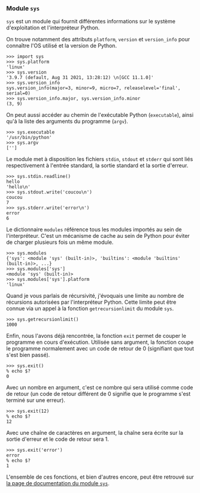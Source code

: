 ### Module `sys`

`sys` est un module qui fournit différentes informations sur le système d'exploitation et l'interpréteur Python.

On trouve notamment des attributs `platform`, `version` et `version_info` pour connaître l'OS utilisé et la version de Python.

```pycon
>>> import sys
>>> sys.platform
'linux'
>>> sys.version
'3.9.7 (default, Aug 31 2021, 13:28:12) \n[GCC 11.1.0]'
>>> sys.version_info
sys.version_info(major=3, minor=9, micro=7, releaselevel='final', serial=0)
>>> sys.version_info.major, sys.version_info.minor
(3, 9)
```

On peut aussi accéder au chemin de l'exécutable Python (`executable`), ainsi qu'à la liste des arguments du programme (`argv`).

```pycon
>>> sys.executable
'/usr/bin/python'
>>> sys.argv
['']
```

Le module met à disposition les fichiers `stdin`, `stdout` et `stderr` qui sont liés respectivement à l'entrée standard, la sortie standard et la sortie d'erreur.

```pycon
>>> sys.stdin.readline()
hello
'hello\n'
>>> sys.stdout.write('coucou\n')
coucou
7
>>> sys.stderr.write('error\n')
error
6
```

Le dictionnaire `modules` référence tous les modules importés au sein de l'interpréteur.
C'est un mécanisme de cache au sein de Python pour éviter de charger plusieurs fois un même module.

```pycon
>>> sys.modules
{'sys': <module 'sys' (built-in)>, 'builtins': <module 'builtins' (built-in)>, ...}
>>> sys.modules['sys']
<module 'sys' (built-in)>
>>> sys.modules['sys'].platform
'linux'
```

Quand je vous parlais de récursivité, j'évoquais une limite au nombre de récursions autorisées par l'interpréteur Python.
Cette limite peut être connue via un appel à la fonction `getrecursionlimit` du module `sys`.

```pycon
>>> sys.getrecursionlimit()
1000
```

Enfin, nous l'avons déjà rencontrée, la fonction `exit` permet de couper le programme en cours d'exécution.
Utilisée sans argument, la fonction coupe le programme normalement avec un code de retour de 0 (signifiant que tout s'est bien passé).

```pycon
>>> sys.exit()
% echo $?
0
```

Avec un nombre en argument, c'est ce nombre qui sera utilisé comme code de retour (un code de retour différent de 0 signifie que le programme s'est terminé sur une erreur).

```pycon
>>> sys.exit(12)
% echo $?
12
```

Avec une chaîne de caractères en argument, la chaîne sera écrite sur la sortie d'erreur et le code de retour sera 1.

```pycon
>>> sys.exit('error')
error
% echo $?
1
```

L'ensemble de ces fonctions, et bien d'autres encore, peut être retrouvé sur [la page de documentation du module `sys`](https://docs.python.org/fr/3/library/sys.html).
